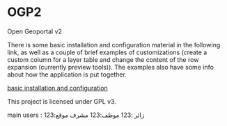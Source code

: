 OGP2
====

Open Geoportal v2

There is some basic installation and configuration material in the following link, as well as a couple of brief examples of customizations (create a custom column for a layer table and change the content of the row expansion (currently preview tools)).  The examples also have some info about how the application is put together.

[basic installation and configuration](https://docs.google.com/a/tufts.edu/document/d/1eiUHulB4N0iWV_OZAyVwuJr6HAE6DqOi0nz5cP0a7LE/edit?pli=1#)

This project is licensed under GPL v3.

main users  : 
زائر :123
موظف:123
مشرف موقع:123
